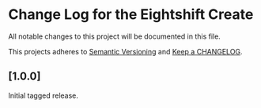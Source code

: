 
# Change Log for the Eightshift Create
All notable changes to this project will be documented in this file.

This projects adheres to [Semantic Versioning](https://semver.org/) and [Keep a CHANGELOG](https://keepachangelog.com/).

## [1.0.0]

Initial tagged release.

[Unreleased]: https://github.com/infinum/eightshift-create/compare/master...HEAD
